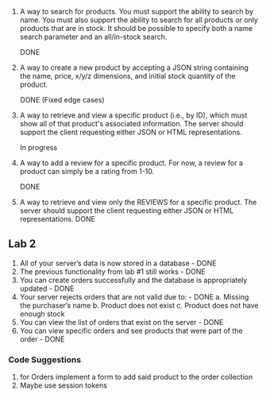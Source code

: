 1. A way to search for products. You must support the ability to search by name. You must also support the ability to search for all products or only products that are in stock. It
   should be possible to specify both a name search parameter and an all/in-stock search.

   DONE

2. A way to create a new product by accepting a JSON string containing the name, price, x/y/z dimensions, and initial stock quantity of the product.

   DONE (Fixed edge cases)

3. A way to retrieve and view a specific product (i.e., by ID), which must show all of that product's associated information. The server should support the client requesting either
   JSON or HTML representations.

   In progress

4. A way to add a review for a specific product. For now, a review for a product can simply be a rating from 1-10.

   DONE

5. A way to retrieve and view only the REVIEWS for a specific product. The server should support the client requesting either JSON or HTML representations.
   DONE

## Lab 2

1. All of your server’s data is now stored in a database - DONE
2. The previous functionality from lab #1 still works - DONE
3. You can create orders successfully and the database is appropriately updated - DONE
4. Your server rejects orders that are not valid due to: - DONE
   a. Missing the purchaser’s name
   b. Product does not exist
   c. Product does not have enough stock
5. You can view the list of orders that exist on the server - DONE
6. You can view specific orders and see products that were part of the order - DONE

### Code Suggestions

1. for Orders implement a form to add said product to the order collection
2. Maybe use session tokens
